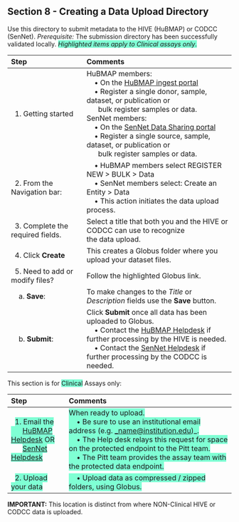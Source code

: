 ## Section 8 - Creating a Data Upload Directory

Use this directory to submit metadata to the HIVE (HuBMAP) or CODCC (SenNet). _Prerequisite:_ The submission directory has been successfully validated locally. <span style="background-color: aquamarine;"> _Highlighted items apply to Clinical assays only_.</span>

|Step | Comments |
|:---------------------------------------|:------------------------------------------------------------------------|
|&nbsp; 1. Getting started | HuBMAP members: <br> &nbsp; &nbsp; • On the <a href="http://ingest.hubmapconsortium.org">HuBMAP ingest portal</a> <br> &nbsp; &nbsp; • Register a single donor, sample, dataset, or publication or <br> &nbsp; &nbsp; &nbsp; bulk register samples or data. <br> SenNet members: <br> &nbsp; &nbsp; • On the <a href="http://data.sennetconsortium.org/search">SenNet Data Sharing portal</a> <br> &nbsp; &nbsp; • Register a single source, sample, dataset, or publication or <br> &nbsp; &nbsp; &nbsp; bulk register samples or data. |
|&nbsp; 2. From the Navigation bar: | &nbsp; &nbsp; • HuBMAP members select REGISTER NEW > BULK  > Data <br> &nbsp; &nbsp; • SenNet members select: Create an Entity > Data  <br> &nbsp; &nbsp; • This action initiates the data upload process. |
|&nbsp; 3. Complete the required fields. | Select a title that both you and the HIVE or CODCC can use to recognize <br> the data upload. |
|&nbsp; 4. Click **Create** | This creates a Globus folder where you upload your dataset files. |
|&nbsp; 5. Need to add or modify files? | Follow the highlighted Globus link. |
|&nbsp; &nbsp; a. **Save**: | To make changes to the _Title_ or _Description_ fields use the **Save** button. |
|&nbsp; &nbsp; b. **Submit**: | Click <b>Submit</b> once all data has been uploaded to Globus. <br> &nbsp; &nbsp; • Contact the <a href="mailto:help@hubmapconsortium.org">HuBMAP Helpdesk</a>  if further processing by the HIVE is needed. <br> &nbsp; &nbsp; • Contact the <a href="mailto:help@sennetconsortium.org">SenNet Helpdesk</a> if further processing by the CODCC is needed.|

This section is for <span style="background-color: aquamarine">Clinical</span> Assays only:

|Step | Comments |
|:---------------------------------------|:------------------------------------------------------------------------|
|&nbsp; <span style="background-color: aquamarine">1. Email the <br> &nbsp; &nbsp; &nbsp;  <a href="mailto:help@hubmapconsortium.org">HuBMAP Helpdesk</a> OR </span> <br> &nbsp; &nbsp; &nbsp; <span style="background-color: aquamarine"><a href="mailto:help@sennetconsortium.org">SenNet Helpdesk</a></span> | <span style="background-color: aquamarine"> When ready to upload. <br> &nbsp; &nbsp; • Be sure to use an institutional email address (e.g. _name@institution.edu)_. <br> &nbsp; &nbsp; • The Help desk relays this request for space on the protected endpoint to the Pitt team. <br> &nbsp; &nbsp; • The Pitt team provides the assay team with the protected data endpoint.</span> |
&nbsp; <span style="background-color: aquamarine">2. Upload your data </span> | <span style="background-color: aquamarine"> &nbsp; &nbsp; • Upload data as compressed / zipped folders, using Globus.|

**IMPORTANT:** This location is distinct from where NON-Clinical HIVE or CODCC data is uploaded.</span>
